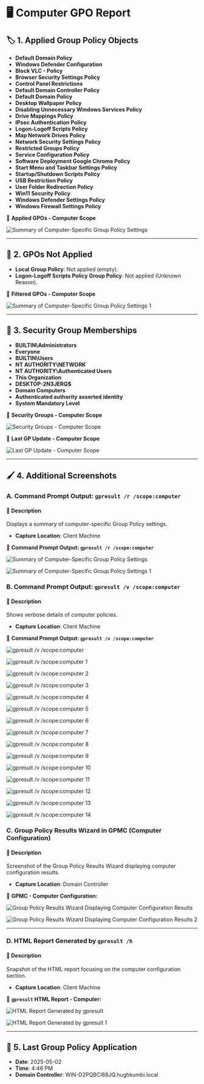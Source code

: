# 🖥️ Computer GPO Report

## 🏷️ 1. Applied Group Policy Objects

- **Default Domain Policy**
- **Windows Defender Configuration**
- **Block VLC - Policy**
- **Browser Security Settings Policy**
- **Control Panel Restrictions**
- **Default Domain Controller Policy**
- **Default Domain Policy**
- **Desktop Wallpaper Policy**
- **Disabling Unnecessary Windows Services Policy**
- **Drive Mappings Policy**
- **IPsec Authentication Policy**
- **Logon-Logoff Scripts Policy**
- **Map Network Drives Policy**
- **Network Security Settings Policy**
- **Restricted Groups Policy**
- **Service Configuration Policy**
- **Software Deployment Google Chrome Policy**
- **Start Menu and Taskbar Settings Policy**
- **Startup/Shutdown Scripts Policy**
- **USB Restriction Policy**
- **User Folder Redirection Policy**
- **Win11 Security Policy**
- **Windows Defender Settings Policy**
- **Windows Firewall Settings Policy**

📸 **Applied GPOs - Computer Scope**

![Summary of Computer-Specific Group Policy Settings](https://github.com/user-attachments/assets/c38a8bc4-657c-4934-beab-e68bee09f42c)

---

## 🚫 2. GPOs Not Applied

- **Local Group Policy**: Not applied (empty).
- **Logon-Logoff Scripts Policy Group Policy**: Not applied (Unknown Reason).

📸 **Filtered GPOs - Computer Scope**

![Summary of Computer-Specific Group Policy Settings 1](https://github.com/user-attachments/assets/fa82c4ce-4c6a-42cd-a6fe-73d9ca0fe518)

---

## 🛂 3. Security Group Memberships

- **BUILTIN\Administrators**
- **Everyone**
- **BUILTIN\Users**
- **NT AUTHORITY\NETWORK**
- **NT AUTHORITY\Authenticated Users**
- **This Organization**
- **DESKTOP-2N3JERQ$**
- **Domain Computers**
- **Authenticated authority asserted identity**
- **System Mandatory Level**

📸 **Security Groups - Computer Scope**

![Security Groups - Computer Scope](https://github.com/user-attachments/assets/94717468-94f5-465e-b48f-6c471450c184)

📸 **Last GP Update - Computer Scope**

![Last GP Update - Computer Scope](https://github.com/user-attachments/assets/7f70da7c-e28a-4029-a255-406d76fd4752)

---

## 🖌️ 4. Additional Screenshots

### A. Command Prompt Output: `gpresult /r /scope:computer`

#### 📝 Description

Displays a summary of computer-specific Group Policy settings.
   - **Capture Location**: Client Machine
     
📸 **Command Prompt Output: `gpresult /r /scope:computer`**
   
![Summary of Computer-Specific Group Policy Settings](https://github.com/user-attachments/assets/49fa90da-59d7-4aac-9582-d757dc90b429)

![Summary of Computer-Specific Group Policy Settings 1](https://github.com/user-attachments/assets/86001b69-b575-48fb-b5fe-16e85a0fc011)

### B. Command Prompt Output: `gpresult /v /scope:computer`

#### 📝 Description 

Shows verbose details of computer policies.
   - **Capture Location**: Client Machine

📸 **Command Prompt Output: `gpresult /v /scope:computer`**
   
![gpresult /v /scope:computer](https://github.com/user-attachments/assets/7ce50106-a21f-407b-9d95-775d71970248)

![gpresult /v /scope:computer 1](https://github.com/user-attachments/assets/9ecf51b9-1397-4637-a32e-53f2e4ad74e3)

![gpresult /v /scope:computer 2](https://github.com/user-attachments/assets/d5207a5b-8978-4c36-823a-5befddac76c5)

![gpresult /v /scope:computer 3](https://github.com/user-attachments/assets/111fb30d-508d-42ec-8e48-695ae0445a13)

![gpresult /v /scope:computer 4](https://github.com/user-attachments/assets/fdc31f66-eed9-4700-b596-e8ba3cfd1eb7)

![gpresult /v /scope:computer 5](https://github.com/user-attachments/assets/978ca0e4-78c1-4ac2-86e3-23292ecb101e)

![gpresult /v /scope:computer 6](https://github.com/user-attachments/assets/9f94d82d-0e93-4820-aa59-a52159eaafab)

![gpresult /v /scope:computer 7](https://github.com/user-attachments/assets/4c5e6173-ceb2-4286-9894-143d39cb52a8)

![gpresult /v /scope:computer 8](https://github.com/user-attachments/assets/153510f4-4a89-45a4-aa83-a1cb4f26888d)

![gpresult /v /scope:computer 9](https://github.com/user-attachments/assets/70b46c7c-f7a9-492d-be03-92ebf955a5a2)

![gpresult /v /scope:computer 10](https://github.com/user-attachments/assets/4369ac68-a1be-41e9-acd7-0fe92b778489)

![gpresult /v /scope:computer 11](https://github.com/user-attachments/assets/a3308e0a-e5fd-4777-b6be-d1a0d4af0d2b)

![gpresult /v /scope:computer 12](https://github.com/user-attachments/assets/b20dae67-b09c-42e3-80d7-ae329619877b)

![gpresult /v /scope:computer 13](https://github.com/user-attachments/assets/6103f3d2-0461-4945-b9a6-bf4e85128144)

![gpresult /v /scope:computer 14](https://github.com/user-attachments/assets/730cbaaf-4134-4bf2-8a10-c0ffcea4f9ed)   

### C. **Group Policy Results Wizard in GPMC (Computer Configuration)**
   
#### 📝 Description 

Screenshot of the Group Policy Results Wizard displaying computer configuration results.
   - **Capture Location**: Domain Controller

📸 **GPMC - Computer Configuration:**
   
![Group Policy Results Wizard Displaying Computer Configuration Results](https://github.com/user-attachments/assets/ee2f063a-a863-4bc6-9acf-357e5616c96f)

![Group Policy Results Wizard Displaying Computer Configuration Results 2](https://github.com/user-attachments/assets/ae1e2709-fd81-4d35-ba71-8f6fde2f3618)

---

### D. HTML Report Generated by `gpresult /h`

#### 📝 Description 

Snapshot of the HTML report focusing on the computer configuration section.
   - **Capture Location**: Client Machine

📸 **`gpresult` HTML Report - Computer:**
   
![HTML Report Generated by gpresult](https://github.com/user-attachments/assets/0bccec8e-4226-4b2a-b447-fc1999b28822)

![HTML Report Generated by gpresult 1](https://github.com/user-attachments/assets/fd7bdd87-2529-4b49-a378-4a8144cc5a79)

---

## 🔄 5. Last Group Policy Application

- **Date**: 2025-05-02
- **Time**: 4:46 PM
- **Domain Controller**: WIN-D2PQBCI88JQ.hughkumbi.local

